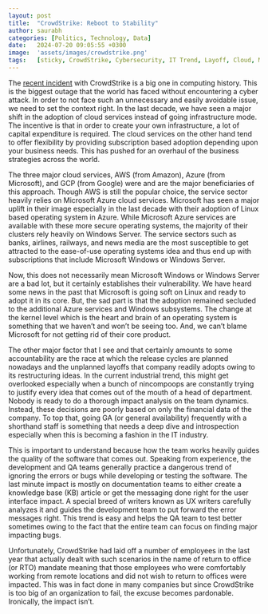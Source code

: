 ```yaml
---
layout: post
title:  "CrowdStrike: Reboot to Stability"
author: saurabh
categories: [Politics, Technology, Data]
date:   2024-07-20 09:05:55 +0300
image:  'assets/images/crowdstrike.png'
tags:   [sticky, CrowdStrike, Cybersecurity, IT Trend, Layoff, Cloud, Microsoft, Linux]
---
```

The [recent incident](https://www.crowdstrike.com/blog/falcon-update-for-windows-hosts-technical-details/) with CrowdStrike is a big one in computing history. 
This is the biggest outage that the world has faced without encountering a cyber attack. 
In order to not face such an unnecessary and easily avoidable issue, we need to set the context right. 
In the last decade, we have seen a major shift in the adoption of cloud services instead of going infrastructure mode. 
The incentive is that in order to create your own infrastructure, a lot of capital expenditure is required. 
The cloud services on the other hand tend to offer flexibility by providing subscription based adoption depending upon your business needs. 
This has pushed for an overhaul of the business strategies across the world.

The three major cloud services, AWS (from Amazon), Azure (from Microsoft), and GCP (from Google) were and are the major beneficiaries of this approach. 
Though AWS is still the popular choice, the service sector heavily relies on Microsoft Azure cloud services. 
Microsoft has seen a major uplift in their image especially in the last decade with their adoption of Linux based operating system in Azure. 
While Microsoft Azure services are available with these more secure operating systems, the majority of their clusters rely heavily on Windows Server. 
The service sectors such as banks, airlines, railways, and news media are the most susceptible to get attracted to the ease-of-use operating systems idea and thus end up with subscriptions that include Microsoft Windows or Windows Server.

Now, this does not necessarily mean Microsoft Windows or Windows Server are a bad lot, but it certainly establishes their vulnerability. 
We have heard some news in the past that Microsoft is going soft on Linux and ready to adopt it in its core. 
But, the sad part is that the adoption remained secluded to the additional Azure services and Windows subsystems. 
The change at the kernel level which is the heart and brain of an operating system is something that we haven’t and won’t be seeing too. 
And, we can’t blame Microsoft for not getting rid of their core product.

The other major factor that I see and that certainly amounts to some accountability are the race at which the release cycles are planned nowadays and the unplanned layoffs that company readily adopts owing to its restructuring ideas. 
In the current industrial trend, this might get overlooked especially when a bunch of nincompoops are constantly trying to justify every idea that comes out of the mouth of a head of department. 
Nobody is ready to do a thorough impact analysis on the team dynamics. 
Instead, these decisions are poorly based on only the financial data of the company. 
To top that, going GA (or general availability) frequently with a shorthand staff is something that needs a deep dive and introspection especially when this is becoming a fashion in the IT industry.

This is important to understand because how the team works heavily guides the quality of the software that comes out. 
Speaking from experience, the development and QA teams generally practice a dangerous trend of ignoring the errors or bugs while developing or testing the software. 
The last minute impact is mostly on documentation teams to either create a knowledge base (KB) article or get the messaging done right for the user interface impact. 
A special breed of writers known as UX writers carefully analyzes it and guides the development team to put forward the error messages right. 
This trend is easy and helps the QA team to test better sometimes owing to the fact that the entire team can focus on finding major impacting bugs.

Unfortunately, CrowdStrike had laid off a number of employees in the last year that actually dealt with such scenarios in the name of return to office (or RTO) mandate meaning that those employees who were comfortably working from remote locations and did not wish to return to offices were impacted. 
This was in fact done in many companies but since CrowdStrike is too big of an organization to fail, the excuse becomes pardonable. 
Ironically, the impact isn’t.

